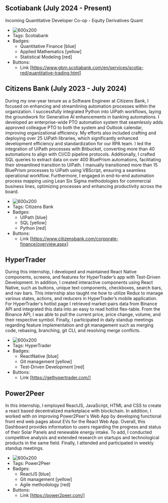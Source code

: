 ## Scotiabank (July 2024 - Present)
Incoming Quantitative Developer Co-op - Equity Derivatives Quant
- ![600x200](https://upload.wikimedia.org/wikipedia/commons/thumb/5/51/Logo_Scotiabank_%28Kanada%29.svg/2560px-Logo_Scotiabank_%28Kanada%29.svg.png)
- Tags: Scotiabank
- Badges:
  - Quantitative Finance [blue]
  - Applied Mathematics [yellow]
  - Statistical Modeling [red]
- Buttons:
  - Link [https://www.gbm.scotiabank.com/en/services/scotia-red/quantitative-trading.html]


## Citizens Bank (July 2023 - July 2024)
During my one-year tenure as a Software Engineer at Citizens Bank, I focused on enhancing and streamlining automation processes within the organization. I successfully integrated Python into UiPath workflows, laying the groundwork for Generative AI enhancements in banking automations. I developed an enterprise-wide PTO automation system that seamlessly adds approved colleague PTO to both the system and Outlook calendar, improving organizational efficiency. My efforts also included crafting and deploying over 25 UiPath libraries, which significantly enhanced development efficiency and standardization for our RPA team. I led the integration of UiPath processes with Bitbucket, converting more than 40 automations to align with CI/CD pipeline protocols. Additionally, I crafted SQL queries to extract data on over 400 BluePrism automations, facilitating their streamlined transition to UiPath. I manually transitioned more than 15 BluePrism processes to UiPath using VBScript, ensuring a seamless operational workflow. Furthermore, I engaged in end-to-end automation process mapping using Lean Six Sigma methodologies for commercial business lines, optimizing processes and enhancing productivity across the board.
- ![600x200](https://1000logos.net/wp-content/uploads/2022/09/Citizens-Bank-logo.png)
- Tags: Citizens Bank
- Badges:
  - UIPath [blue]
  - SQL [yellow]
  - Python [red]
- Buttons:
  - Link [https://www.citizensbank.com/corporate-finance/overview.aspx]

## HyperTrader
During this internship, I developed and maintained React Native components, screens, and features for HyperTrader’s app with Test-Driven Development. In addition, I created interactive components using React Native, such as buttons, unique text components, checkboxes, search bars, and nav bars. This internship also taught me how to utilize Redux to manage various states, actions, and reducers in HyperTrader’s mobile application. For HyperTrader's hotlist page I retrieved market-pairs data from Binance API and integrated this data into an easy to read hotlist flex-table. From the Binance API, I was able to pull the current price, price change, volume, and their respective symbol. Finally, I participated in daily standup meetings regarding feature implementation and git management such as merging code, rebasing, branching, git CLI, and resolving merge conflicts.
- ![600x200](https://a.fsdn.com/allura/s/hypertrader/icon?1611683544?&w=148)
- Tags: HyperTrader
- Badges:
  - ReactNative [blue]
  - Git management [yellow]
  - Test-Driven Development [red]
- Buttons:
  - Link [https://gethypertrader.com/]

## Power2Peer
In this internship, I employed ReactJS, JavaScript, HTML and CSS to create a react based decentralized marketplace with blockchain. In addition, I worked with on improving Power2Peer's Web App by developing functional front end web pages about EVs for the React Web App. Overall, this Dashboard provides information to users regarding the progress and status of their Solar Panels and renewable energy intake. To add, I conducted competitive analysis and extended research on startups and technological products in the same field. Finally, I attended and participated in weekly standup meetings.
- ![600x200](https://power2peer.com/wp-content/uploads/2019/05/logo-p2p-r2-horizontal2560.png)
- Tags: Power2Peer
- Badges:
  - ReactJS [blue]
  - Git management [yellow]
  - Agile methodology [red]
- Buttons:
  - Link [https://power2peer.com/]